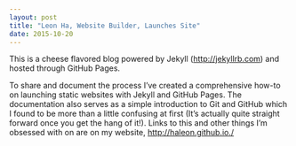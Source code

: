 ```yaml
---
layout: post
title: "Leon Ha, Website Builder, Launches Site"
date: 2015-10-20
---
```


This is a cheese flavored blog powered by Jekyll (http://jekyllrb.com) and hosted through GitHub Pages.

To share and document the process I’ve created a comprehensive how-to on launching static websites with Jekyll and GitHub Pages. The documentation also serves as a simple introduction to Git and GitHub which I found to be more than a little confusing at first (It’s actually quite straight forward once you get the hang of it!). Links to this and other things I’m obsessed with on are on my website, http://haleon.github.io./
